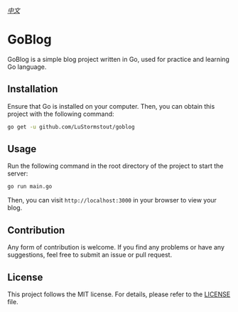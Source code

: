 *[中文](README_zh.md)*

# GoBlog

GoBlog is a simple blog project written in Go, used for practice and learning Go language.

## Installation

Ensure that Go is installed on your computer. Then, you can obtain this project with the following command:

```bash
go get -u github.com/LuStormstout/goblog
```

## Usage

Run the following command in the root directory of the project to start the server:

```bash
go run main.go
```

Then, you can visit `http://localhost:3000` in your browser to view your blog.

## Contribution

Any form of contribution is welcome. If you find any problems or have any suggestions, feel free to submit an issue or pull request.

## License

This project follows the MIT license. For details, please refer to the [LICENSE](LICENSE) file.